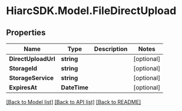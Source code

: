 # HiarcSDK.Model.FileDirectUpload
## Properties

Name | Type | Description | Notes
------------ | ------------- | ------------- | -------------
**DirectUploadUrl** | **string** |  | [optional] 
**StorageId** | **string** |  | [optional] 
**StorageService** | **string** |  | [optional] 
**ExpiresAt** | **DateTime** |  | [optional] 

[[Back to Model list]](../README.md#documentation-for-models) [[Back to API list]](../README.md#documentation-for-api-endpoints) [[Back to README]](../README.md)

